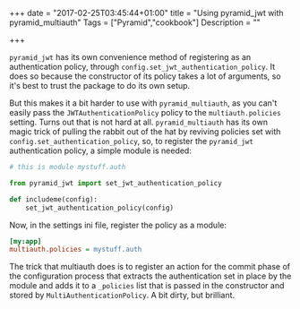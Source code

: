 +++
date = "2017-02-25T03:45:44+01:00"
title = "Using pyramid_jwt with pyramid_multiauth"
Tags = ["Pyramid","cookbook"]
Description = ""

+++

``pyramid_jwt`` has its own convenience method of registering as an
authentication policy, through ``config.set_jwt_authentication_policy``. It
does so because the constructor of its policy takes a lot of arguments, so it's
best to trust the package to do its own setup.

But this makes it a bit harder to use with ``pyramid_multiauth``, as you can't
easily pass the ``JWTAuthenticationPolicy`` policy to the
``multiauth.policies`` setting. Turns out that is not hard at all.
``pyramid_multiauth`` has its own magic trick of pulling the rabbit out of the
hat by reviving policies set with ``config.set_authentication_policy``, so, to
register the ``pyramid_jwt`` authentication policy, a simple module is needed:

```python
# this is module mystuff.auth

from pyramid_jwt import set_jwt_authentication_policy

def includeme(config):
    set_jwt_authentication_policy(config)

```

Now, in the settings ini file, register the policy as a module:

```ini
[my:app]
multiauth.policies = mystuff.auth
```

The trick that multiauth does is to register an action for the commit phase of
the configuration process that extracts the authentication set in place by the
module and adds it to a ``_policies`` list that is passed in the constructor
and stored by ``MultiAuthenticationPolicy``. A bit dirty, but brilliant.
